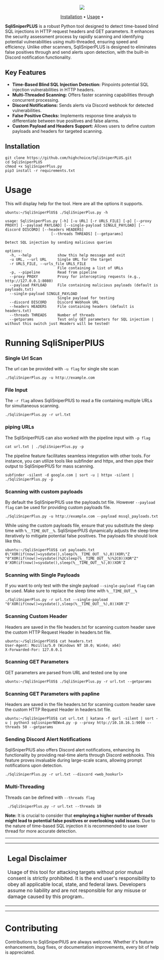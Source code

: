 <p align="center">
<a href="https://opensource.org/licenses/MIT"><img src="https://img.shields.io/badge/license-MIT-_red.svg"></a>
</p>

<p align="center">
  <a href="#installation">Installation</a> •
  <a href="#usage">Usage</a> •
</p>

**SqliSniperPLUS** is a robust Python tool designed to detect time-based blind SQL injections in HTTP request headers and GET parameters. It enhances the security assessment process by rapidly scanning and identifying potential vulnerabilities using multi-threaded, ensuring speed and efficiency. Unlike other scanners, SqliSniperPLUS is designed to eliminates false positives through and send alerts upon detection, with the built-in Discord notification functionality.

## Key Features
- **Time-Based Blind SQL Injection Detection:** Pinpoints potential SQL injection vulnerabilities in HTTP headers.
- **Multi-Threaded Scanning:** Offers faster scanning capabilities through concurrent processing.
- **Discord Notifications:** Sends alerts via Discord webhook for detected vulnerabilities.
- **False Positive Checks:** Implements response time analysis to differentiate between true positives and false alarms.
- **Custom Payload and Headers Support:** Allows users to define custom payloads and headers for targeted scanning.


## Installation
```
git clone https://github.com/highchoice/SqliSniperPLUS.git
cd SqliSniperPLUS
chmod +x SqliSniperPlus.py
pip3 install -r requirements.txt
```
# Usage

This will display help for the tool. Here are all the options it supports.
```
ubuntu:~/SqliSniperPlUS$ ./SqliSniperPlus.py -h

usage: SqliSniperPlus.py [-h] [-u URL] [-r URLS_FILE] [-p] [--proxy PROXY] [--payload PAYLOAD] [--single-payload SINGLE_PAYLOAD] [--discord DISCORD] [--headers HEADERS]
                     [--threads THREADS] [--getparams]

Detect SQL injection by sending malicious queries

options:
  -h, --help            show this help message and exit
  -u URL, --url URL     Single URL for the target
  -r URLS_FILE, --urls_file URLS_FILE
                        File containing a list of URLs
  -p, --pipeline        Read from pipeline
  --proxy PROXY         Proxy for intercepting requests (e.g., http://127.0.0.1:8080)
  --payload PAYLOAD     File containing malicious payloads (default is payloads.txt)
  --single-payload SINGLE_PAYLOAD
                        Single payload for testing
  --discord DISCORD     Discord Webhook URL
  --headers HEADERS     File containing headers (default is headers.txt)
  --threads THREADS     Number of threads
  --getparams           Test only GET parameters for SQL injection | without this switch just Headers will be tested!
```

# Running SqliSniperPlUS
### Single Url Scan
The url can be provided with `-u flag` for single site scan
```
./SqliSniperPlus.py -u http://example.com
```
### File Input
The `-r flag` allows SqliSniperPlUS to read a file containing multiple URLs for simultaneous scanning.
```
./SqliSniperPlus.py -r url.txt
```
### piping URLs
The SqliSniperPlUS can also worked with the pipeline input with `-p flag`
```
cat url.txt | ./SqliSniperPlus.py -p
```
The pipeline feature facilitates seamless integration with other tools. For instance, you can utilize tools like subfinder and httpx, and then pipe their output to SqliSniperPlUS for mass scanning.
```
subfinder -silent -d google.com | sort -u | httpx -silent | ./SqliSniperPlus.py -p
```
### Scanning with custom payloads  
By default the SqliSniperPlUS use the payloads.txt file. However `--payload flag` can be used for providing custom payloads file.
```
./SqliSniperPlus.py -u http://example.com --payload mssql_payloads.txt
```
While using the custom payloads file, ensure that you substitute the sleep time with `%__TIME_OUT__%`. SqliSniperPlUS dynamically adjusts the sleep time iteratively to mitigate potential false positives.
The payloads file should look like this.
```
ubuntu:~/SqliSniperPlUS$ cat payloads.txt 
0\"XOR(if(now()=sysdate(),sleep(%__TIME_OUT__%),0))XOR\"Z
"0"XOR(if(now()=sysdate()%2Csleep(%__TIME_OUT__%)%2C0))XOR"Z"
0'XOR(if(now()=sysdate(),sleep(%__TIME_OUT__%),0))XOR'Z
```
### Scanning with Single Payloads
If you want to only test with the single payload `--single-payload flag` can be used. Make sure to replace the sleep time with `%__TIME_OUT__%`
```
./SqliSniperPlus.py -r url.txt --single-payload "0'XOR(if(now()=sysdate(),sleep(%__TIME_OUT__%),0))XOR'Z"
```
### Scanning Custom Header 
Headers are saved in the file headers.txt for scanning custom header save the custom HTTP Request Header in headers.txt file. 
```
ubuntu:~/SqliSniperPlUS$ cat headers.txt 
User-Agent: Mozilla/5.0 (Windows NT 10.0; Win64; x64)
X-Forwarded-For: 127.0.0.1
```
### Scanning GET Parameters 
GET parameters are parsed from URL and tested one by one 
```
ubuntu:~/SqliSniperPlUS$ ./SqliSniperPlus.py -r url.txt --getparams
```
### Scanning GET Parameters with papline 
Headers are saved in the file headers.txt for scanning custom header save the custom HTTP Request Header in headers.txt file. 
```
ubuntu:~/SqliSniperPlUS$ cat url.txt | katana -f qurl -silent | sort -u | python3 sqlisniperNEWv4.py -p --proxy http://10.10.16.1:9090 --threads 50 --getparams
```
### Sending Discord Alert Notifications
SqliSniperPlUS also offers Discord alert notifications, enhancing its functionality by providing real-time alerts through Discord webhooks. This feature proves invaluable during large-scale scans, allowing prompt notifications upon detection.
```
./SqliSniperPlus.py -r url.txt --discord <web_hookurl>
```
### Multi-Threading 
Threads can be defined with `--threads flag`
```
 ./SqliSniperPlus.py -r url.txt --threads 10
```
**Note:** It is crucial to consider that **employing a higher number of threads might lead to potential false positives or overlooking valid issues**. Due to the nature of time-based SQL injection it is recommended to use lower thread for more accurate detection.

---

<table>
<tr>
<td>

## Legal Disclaimer

Usage of this tool for attacking targets without prior mutual consent is strictly prohibited. It is the end user's responsibility to obey all applicable local, state, and federal laws. Developers assume no liability and are not responsible for any misuse or damage caused by this program..

</td>
</tr>
</table>

---

# Contributing
Contributions to SqliSniperPlUS are always welcome. Whether it's feature enhancements, bug fixes, or documentation improvements, every bit of help is appreciated.


